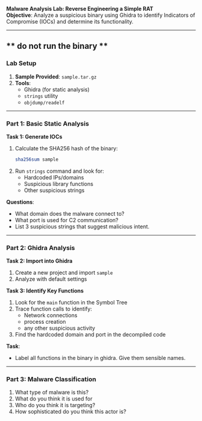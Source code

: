 **Malware Analysis Lab: Reverse Engineering a Simple RAT**  
**Objective**: Analyze a suspicious binary using Ghidra to identify Indicators of Compromise (IOCs) and determine its functionality.  

---

** do not run the binary **
---
### **Lab Setup**  
1. **Sample Provided**: `sample.tar.gz`   
2. **Tools**:  
   - Ghidra (for static analysis)  
   - `strings` utility  
   - `objdump/readelf`

---

### **Part 1: Basic Static Analysis**  
**Task 1: Generate IOCs**  
1. Calculate the SHA256 hash of the binary:  
   ```bash
   sha256sum sample
   ```  
2. Run `strings` command and look for:  
   - Hardcoded IPs/domains  
   - Suspicious  library functions  
   - Other suspicious strings 

**Questions**:  
- What domain does the malware connect to?  
- What port is used for C2 communication?  
- List 3 suspicious strings that suggest malicious intent.  

---

### **Part 2: Ghidra Analysis**  
**Task 2: Import into Ghidra**  
1. Create a new project and import `sample`  
2. Analyze with default settings  

**Task 3: Identify Key Functions**  
1. Look for the `main` function in the Symbol Tree  
2. Trace function calls to identify:  
   - Network connections
   - process creation 
   - any other suspicious activity 
3. Find the hardcoded domain and port in the decompiled code  

**Task**:  
- Label all functions in the binary in ghidra. Give them sensible names. 
---


### **Part 3: Malware Classification**  
1. What type of malware is this?  
2. What do you think it is used for
3. Who do you think it is targeting?
4. How sophisticated do you think this actor is?

